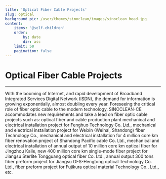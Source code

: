 ```yaml
---
title: 'Optical Fiber Cable Projects'
slug: optical
background_pic: /user/themes/sinoclean/images/sinoclean_head.jpg
content:
    items: '@self.children'
    order:
        by: date
        dir: asc
    limit: 50
    pagination: false
---
```


# Optical Fiber Cable Projects
---

With the booming of Internet, and rapid development of Broadband Integrated Services Digital Network (ISDN), the demand for information is growing exponentially, almost doubling every year. Foreseeing the critical role of  fiber optic cable to the modern technology, SINOCLEAN-CE accommodates new requirements and take a lead on fiber optic cable projects such as: optical fiber and cable production plant mechanical and electrical installation project for Fenghuo Technology Co. Ltd., mechanical and electrical installation project for Weixin (Weihai, Shandong) fiber Technology Co., mechanical and electrical installation for 4 million core km fiber renovation project of Shandong Pacific cable Co. Ltd., mechanical and electrical installation of annual output of 10 million core km optical fiber for Jingzhou Kaile, new 400 million core km single-mode fiber project for Jiangsu  Sterlite Tongguang optical fiber Co. Ltd., annual output 300 tons fiber preform project for Jiangsu OFS-Hengtong optical Technology Co. Ltd., fiber preform project for Fujikura optical material Technology Co., Ltd., etc.